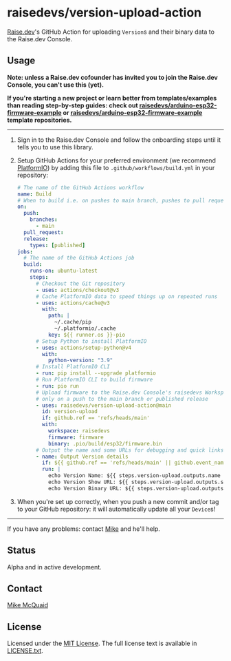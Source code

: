 # raisedevs/version-upload-action

[Raise.dev](https://raise.dev)'s GitHub Action for uploading `Version`s and their binary data to the Raise.dev Console.

## Usage

**Note: unless a Raise.dev cofounder has invited you to join the Raise.dev Console, you can't use this (yet).**

**If you're starting a new project or learn better from templates/examples than reading step-by-step guides: check out [raisedevs/arduino-esp32-firmware-example](https://github.com/raisedevs/arduino-esp32-firmware-example) or [raisedevs/arduino-esp32-firmware-example](https://github.com/raisedevs/arduino-esp32-firmware-example) template repositories.**

---

1. Sign in to the Raise.dev Console and follow the onboarding steps until it tells you to use this library.

1. Setup GitHub Actions for your preferred environment (we recommend [PlatformIO](https://platformio.org)) by adding this file to `.github/workflows/build.yml` in your repository:

   ```yaml
   # The name of the GitHub Actions workflow
   name: Build
   # When to build i.e. on pushes to main branch, pushes to pull requests, a published release
   on:
     push:
       branches:
         - main
     pull_request:
     release:
       types: [published]
   jobs:
     # The name of the GitHub Actions job
     build:
       runs-on: ubuntu-latest
       steps:
         # Checkout the Git repository
         - uses: actions/checkout@v3
         # Cache PlatformIO data to speed things up on repeated runs
         - uses: actions/cache@v3
           with:
             path: |
               ~/.cache/pip
               ~/.platformio/.cache
             key: ${{ runner.os }}-pio
         # Setup Python to install PlatformIO
         - uses: actions/setup-python@v4
           with:
             python-version: "3.9"
         # Install PlatformIO CLI
         - run: pip install --upgrade platformio
         # Run PlatformIO CLI to build firmware
         - run: pio run
         # Upload firmware to the Raise.dev Console's raisedevs Workspace and firmware Firmware
         # only on a push to the main branch or published release
         - uses: raisedevs/version-upload-action@main
           id: version-upload
           if: github.ref == 'refs/heads/main'
           with:
             workspace: raisedevs
             firmware: firmware
             binary: .pio/build/esp32/firmware.bin
         # Output the name and some URLs for debugging and quick links
         - name: Output Version details
           if: ${{ github.ref == 'refs/heads/main' || github.event_name == 'release' && github.event.action == 'published' }}
           run: |
             echo Version Name: ${{ steps.version-upload.outputs.name }}
             echo Version Show URL: ${{ steps.version-upload.outputs.show-url }}
             echo Version Binary URL: ${{ steps.version-upload.outputs.binary-url }}
   ```

1. When you're set up correctly, when you push a new commit and/or tag to your GitHub repository: it will automatically update all your `Device`s!

---

If you have any problems: contact [Mike](mailto:mike@raise.dev) and he'll help.

## Status

Alpha and in active development.

## Contact

[Mike McQuaid](mailto:mike@raise.dev)

## License

Licensed under the [MIT License](https://en.wikipedia.org/wiki/MIT_License).
The full license text is available in [LICENSE.txt](https://github.com/raisedevs/version-upload-action/blob/master/LICENSE.txt).
